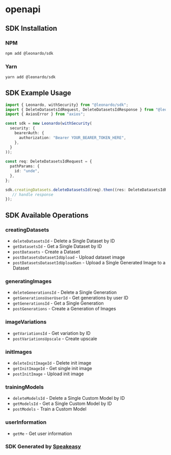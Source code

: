 # openapi

<!-- Start SDK Installation -->
## SDK Installation

### NPM

```bash
npm add @leonardo/sdk
```

### Yarn

```bash
yarn add @leonardo/sdk
```
<!-- End SDK Installation -->

## SDK Example Usage
<!-- Start SDK Example Usage -->
```typescript
import { Leonardo, withSecurity} from "@leonardo/sdk";
import { DeleteDatasetsIdRequest, DeleteDatasetsIdResponse } from "@leonardo/sdk/src/sdk/models/operations";
import { AxiosError } from "axios";

const sdk = new Leonardo(withSecurity(
  security: {
    bearerAuth: {
      authorization: "Bearer YOUR_BEARER_TOKEN_HERE",
    },
  }
));
    
const req: DeleteDatasetsIdRequest = {
  pathParams: {
    id: "unde",
  },
};

sdk.creatingDatasets.deleteDatasetsId(req).then((res: DeleteDatasetsIdResponse | AxiosError) => {
   // handle response
});
```
<!-- End SDK Example Usage -->

<!-- Start SDK Available Operations -->
## SDK Available Operations


### creatingDatasets

* `deleteDatasetsId` - Delete a Single Dataset by ID
* `getDatasetsId` - Get a Single Dataset by ID
* `postDatasets` - Create a Dataset
* `postDatasetsDatasetIdUpload` - Upload dataset image
* `postDatasetsDatasetIdUploadGen` - Upload a Single Generated Image to a Dataset

### generatingImages

* `deleteGenerationsId` - Delete a Single Generation
* `getGenerationsUserUserId` - Get generations by user ID
* `getGenerationsId` - Get a Single Generation
* `postGenerations` - Create a Generation of Images

### imageVariations

* `getVariationsId` - Get variation by ID
* `postVariationsUpscale` - Create upscale

### initImages

* `deleteInitImageId` - Delete init image
* `getInitImageId` - Get single init image
* `postInitImage` - Upload init image

### trainingModels

* `deleteModelsId` - Delete a Single Custom Model by ID
* `getModelsId` - Get a Single Custom Model by ID
* `postModels` - Train a Custom Model

### userInformation

* `getMe` - Get user information
<!-- End SDK Available Operations -->

### SDK Generated by [Speakeasy](https://docs.speakeasyapi.dev/docs/using-speakeasy/client-sdks)
